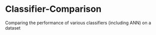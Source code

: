 # Classifier-Comparison
Comparing the performance of various classifiers (including ANN) on a dataset
